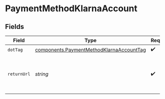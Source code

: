 # PaymentMethodKlarnaAccount


## Fields

| Field                                                                                                | Type                                                                                                 | Required                                                                                             | Description                                                                                          | Example                                                                                              |
| ---------------------------------------------------------------------------------------------------- | ---------------------------------------------------------------------------------------------------- | ---------------------------------------------------------------------------------------------------- | ---------------------------------------------------------------------------------------------------- | ---------------------------------------------------------------------------------------------------- |
| `dotTag`                                                                                             | [components.PaymentMethodKlarnaAccountTag](../../models/components/paymentmethodklarnaaccounttag.md) | :heavy_check_mark:                                                                                   | N/A                                                                                                  | klarna_account                                                                                       |
| `returnUrl`                                                                                          | *string*                                                                                             | :heavy_check_mark:                                                                                   | Return URL to return to after payment completion in Klarna.                                          | www.example.com/handle_klarna_account_success                                                        |